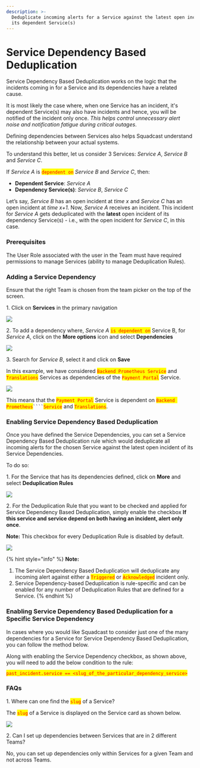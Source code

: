 ```yaml
---
description: >-
  Deduplicate incoming alerts for a Service against the latest open incident of
  its dependent Service(s)
---
```


# Service Dependency Based Deduplication

Service Dependency Based Deduplication works on the logic that the incidents coming in for a Service and its dependencies have a related cause.

It is most likely the case where, when one Service has an incident, it's dependent Service(s) may also have incidents and hence, you will be notified of the incident only once. _This helps control unnecessary alert noise and notification fatigue during critical outages_.

Defining dependencies between Services also helps Squadcast understand the relationship between your actual systems.

To understand this better, let us consider 3 Services: _Service A_, _Service B_ and _Service C_.

If _Service A_ is <mark style="color:red;">`dependent on`</mark> _Service B_ and _Service C_, then:

* **Dependent Service**: _Service A_
* **Dependency Service(s)**: _Service B_, _Service C_

Let’s say, _Service B_ has an open incident at _time x_ and _Service C_ has an open incident at _time x+1_. Now, _Service A_ receives an incident. This incident for _Service A_ gets deduplicated with the **latest** open incident of its dependency Service(s) - i.e., with the open incident for _Service C_, in this case.

### Prerequisites <a href="#prerequisites" id="prerequisites"></a>

The User Role associated with the user in the Team must have required permissions to manage Services (ability to manage Deduplication Rules).

### Adding a Service Dependency <a href="#adding-a-service-dependency" id="adding-a-service-dependency"></a>

Ensure that the right Team is chosen from the team picker on the top of the screen.

1\. Click on **Services** in the primary navigation

![](../../.gitbook/assets/service-dependancy-based-deduplication\_0.png)

2\. To add a dependency where, _Service A_ <mark style="color:red;">`is dependent on`</mark> Service B, for _Service A_, click on the **More options** icon and select **Dependencies**

![](<../../.gitbook/assets/service-dependancy-based-deduplication\_1 (1).png>)

3\. Search for _Service B_, select it and click on **Save**

In this example, we have considered <mark style="color:red;">`Backend Prometheus Service`</mark> and <mark style="color:red;">`Translations`</mark> Services as dependencies of the <mark style="color:red;">`Payment Portal`</mark> Service.

![](<../../.gitbook/assets/service-dependancy-based-deduplication\_2 (1).png>)

This means that the <mark style="color:red;">`Payment Portal`</mark> Service is dependent on <mark style="color:red;">`Backend Prometheus`</mark>` ```` `<mark style="color:red;">`Service`</mark> and <mark style="color:red;">`Translations`</mark>.

### Enabling Service Dependency Based Deduplication <a href="#enabling-service-dependency-based-deduplication" id="enabling-service-dependency-based-deduplication"></a>

Once you have defined the Service Dependencies, you can set a Service Dependency Based Deduplication rule which would deduplicate all incoming alerts for the chosen Service against the latest open incident of its Service Dependencies.

To do so:

1\. For the Service that has its dependencies defined, click on **More** and select **Deduplication Rules**

![](../../.gitbook/assets/service-dependancy-based-deduplication\_3.png)

2\.  For the Deduplication Rule that you want to be checked and applied for Service Dependency Based Deduplication, simply enable the checkbox **If this service and service depend on both having an incident, alert only once**.

**Note:** This checkbox for every Deduplication Rule is disabled by default.

![](../../.gitbook/assets/service-dependancy-based-deduplication\_4.png)

{% hint style="info" %}
**Note:**

1. The Service Dependency Based Deduplication will deduplicate any incoming alert against either a <mark style="color:red;">`Triggered`</mark> or <mark style="color:red;">`Acknowledged`</mark> incident only.
2. Service Dependency-based Deduplication is rule-specific and can be enabled for any number of Deduplication Rules that are defined for a Service.
{% endhint %}

### Enabling Service Dependency Based Deduplication for a Specific Service Dependency <a href="#enabling-service-dependency-based-deduplication-for-a-specific-service-dependency" id="enabling-service-dependency-based-deduplication-for-a-specific-service-dependency"></a>

In cases where you would like Squadcast to consider just one of the many dependencies for a Service for Service Dependency Based Deduplication, you can follow the method below.

Along with enabling the Service Dependency checkbox, as shown above, you will need to add the below condition to the rule:

<mark style="color:red;">`past_incident.service == <slug_of_the_particular_dependency_service>`</mark>

### FAQs <a href="#faqs" id="faqs"></a>

1\. Where can one find the <mark style="color:red;">`slug`</mark> of a Service?

The <mark style="color:red;">`slug`</mark> of a Service is displayed on the Service card as shown below.

![](<../../.gitbook/assets/service-dependancy-based-deduplication\_5 (1).png>)

2\. Can I set up dependencies between Services that are in 2 different Teams?

No, you can set up dependencies only within Services for a given Team and not across Teams.
